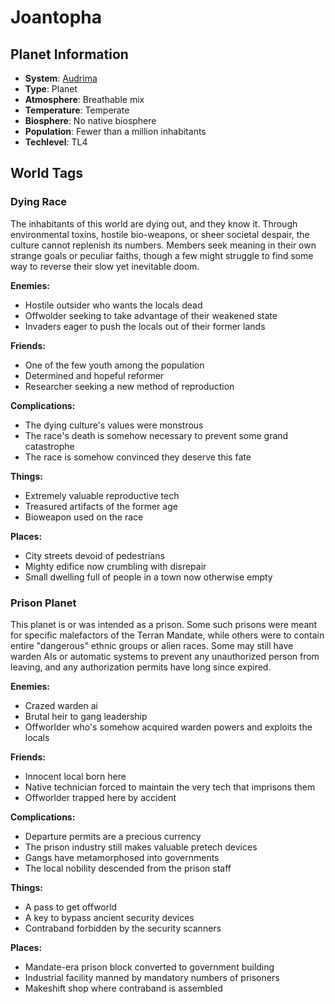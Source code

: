 # Joantopha

## Planet Information
- **System**: [Audrima](../../system--audrima.md)
- **Type**: Planet
- **Atmosphere**: Breathable mix
- **Temperature**: Temperate
- **Biosphere**: No native biosphere
- **Population**: Fewer than a million inhabitants
- **Techlevel**: TL4

## World Tags

### Dying Race

The inhabitants of this world are dying out, and they know it. Through environmental toxins, hostile bio-weapons, or sheer societal despair, the culture cannot replenish its numbers. Members seek meaning in their own strange goals or peculiar faiths, though a few might struggle to find some way to reverse their slow yet inevitable doom.

**Enemies:**
- Hostile outsider who wants the locals dead
- Offwolder seeking to take advantage of their weakened state
- Invaders eager to push the locals out of their former lands

**Friends:**
- One of the few youth among the population
- Determined and hopeful reformer
- Researcher seeking a new method of reproduction

**Complications:**
- The dying culture's values were monstrous
- The race's death is somehow necessary to prevent some grand catastrophe
- The race is somehow convinced they deserve this fate

**Things:**
- Extremely valuable reproductive tech
- Treasured artifacts of the former age
- Bioweapon used on the race

**Places:**
- City streets devoid of pedestrians
- Mighty edifice now crumbling with disrepair
- Small dwelling full of people in a town now otherwise empty

### Prison Planet

This planet is or was intended as a prison. Some such prisons were meant for specific malefactors of the Terran Mandate, while others were to contain entire "dangerous" ethnic groups or alien races. Some may still have warden AIs or automatic systems to prevent any unauthorized person from leaving, and any authorization permits have long since expired.

**Enemies:**
- Crazed warden ai
- Brutal heir to gang leadership
- Offworlder who's somehow acquired warden powers and exploits the locals

**Friends:**
- Innocent local born here
- Native technician forced to maintain the very tech that imprisons them
- Offworlder trapped here by accident

**Complications:**
- Departure permits are a precious currency
- The prison industry still makes valuable pretech devices
- Gangs have metamorphosed into governments
- The local nobility descended from the prison staff

**Things:**
- A pass to get offworld
- A key to bypass ancient security devices
- Contraband forbidden by the security scanners

**Places:**
- Mandate-era prison block converted to government building
- Industrial facility manned by mandatory numbers of prisoners
- Makeshift shop where contraband is assembled

